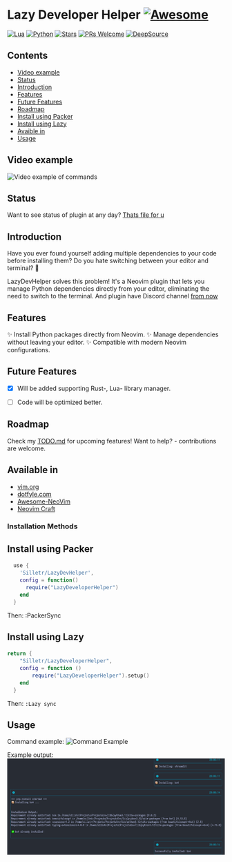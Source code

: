 # Lazy Developer Helper [![Awesome](https://awesome.re/badge.svg)](https://awesome.re)

[![Lua](https://img.shields.io/badge/Lua-5.4.8-purple.svg?logo=lua&logoColor=white)](https://www.lua.org/)
[![Python](https://img.shields.io/badge/python-3.11+-blue)](https://www.python.org)
[![Stars](https://img.shields.io/github/stars/Silletr/LazyDevHelper?style=round-square&color=yellow)](https://github.com/Silletr/LazyDevHelper/stargazers)
[![PRs Welcome](https://img.shields.io/badge/PRs-welcome-brightgreen.svg?style=round-square)](https://github.com/Silletr/LazyDevHelper/pulls)
[![DeepSource](https://app.deepsource.com/gh/Silletr/LazyDeveloperHelper.svg/?label=active+issues&show_trend=true&token=6IT7yrn6pB2MxD9vprh3y6eJ)](https://app.deepsource.com/gh/Silletr/LazyDeveloperHelper/)

## Contents
<!-- toc -->
- [Video example](#video-example)
- [Status](#status)
- [Introduction](#introduction)
- [Features](#features)
- [Future Features](#future-features)
- [Roadmap](#roadmap)
- [Install using Packer](#install-using-packer)
- [Install using Lazy](#install-using-Lazy)
- [Avaible in](#available-in)
- [Usage](#usage)
<!-- tocstop -->

## Video example
![Video example of commands](images/example.gif)

## Status
Want to see status of plugin at any day? [Thats file for u](STATUS.md)

## Introduction

Have you ever found yourself adding multiple dependencies to your code before installing them? Do you hate switching between your editor and terminal? 🤔

LazyDevHelper solves this problem! It's a Neovim plugin that lets you manage Python dependencies directly from your editor, eliminating the need to switch to the terminal.
And plugin have Discord channel [from now](https://discord.gg/QnthFV3Zgp)

## Features

✨ Install Python packages directly from Neovim.
✨ Manage dependencies without leaving your editor.
✨ Compatible with modern Neovim configurations.

## Future Features
- [x] Will be added supporting Rust-, Lua- library manager.
- [ ] Code will be optimized better.


## Roadmap
Check my [TODO.md](./TODO.md) for upcoming features! Want to help? - contributions are welcome.


## Available in
- [vim.org](https://www.vim.org/scripts/script.php?script_id=6156)
- [dotfyle.com](https://dotfyle.com/plugins/Silletr/LazyDevHelper)
- [Awesome-NeoVim](https://github.com/rockerBOO/awesome-neovim?tab=readme-ov-file#utility)
- [Neovim Craft](https://neovimcraft.com/plugin/Silletr/LazyDevHelper/)

### Installation Methods
## Install using Packer
```lua
  use {
    'Silletr/LazyDevHelper',
    config = function()
      require("LazyDeveloperHelper")
    end
  }
```
Then: :PackerSync

## Install using Lazy
```lua
return {
    "Silletr/LazyDeveloperHelper",
    config = function ()
        require("LazyDeveloperHelper").setup()
    end
  }
```
Then: `:Lazy sync`

## Usage
Command example:
![Command Example](https://github.com/Silletr/LazyDeveloperHelper/blob/6072ba95b9b7ecc918cc458d41f296b0973a9366/images/command_example.png)

Example output:
![Installation Output](https://github.com/Silletr/LazyDeveloperHelper/blob/6072ba95b9b7ecc918cc458d41f296b0973a9366/images/output_example.png)

